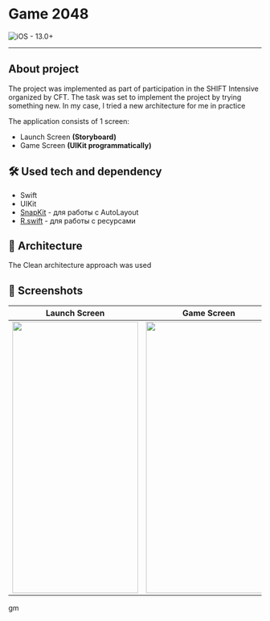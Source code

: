 # Game 2048

![iOS - 13.0+](https://img.shields.io/badge/iOS-13.0%2B-6488ea)

---

## About project

The project was implemented as part of participation in the SHIFT Intensive organized by CFT. The task was set to implement the project by trying something new. In my case, I tried a new architecture for me in practice

The application consists of 1 screen:
- Launch Screen **(Storyboard)**
- Game Screen **(UIKit programmatically)**

## 🛠 Used tech and dependency
- Swift
- UIKit
- [SnapKit](https://github.com/SnapKit/SnapKit) - для работы с AutoLayout
- [R.swift](https://github.com/mac-cain13/R.swift) - для работы с ресурсами

## 🧱 Architecture

The Clean architecture approach was used

## 📱 Screenshots
| Launch Screen | Game Screen |
| :------------:|:-----------: |
| <img src="https://i.postimg.cc/59g53QPc/2023-08-28-17-20-26.png" width="250" height="540"> | <img src="https://i.postimg.cc/YS7jZb9d/2023-08-28-17-20-21.png" width="250" height="540"> |
gm
